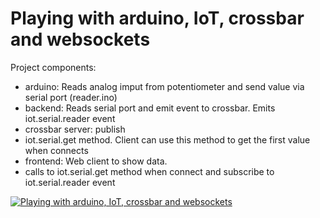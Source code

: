 Playing with arduino, IoT, crossbar and websockets 
======

Project components:
* arduino: Reads analog imput from potentiometer and send value via serial port (reader.ino)
* backend: Reads serial port and emit event to crossbar. Emits iot.serial.reader event
* crossbar server: publish 
 * iot.serial.get method. Client can use this method to get the first value when connects
* frontend: Web client to show data.
 * calls to iot.serial.get method when connect and subscribe to iot.serial.reader event

[![Playing with arduino, IoT, crossbar and websockets](http://img.youtube.com/vi/5R82chk01Rs/0.jpg)](http://www.youtube.com/watch?v=5R82chk01Rs)